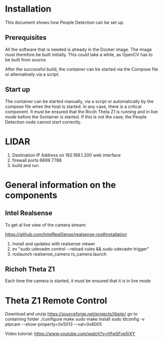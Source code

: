 # Installation
This document shows how People Detection can be set up.

## Prerequisites
All the software that is needed is already in the Docker image. The image must therefore be built initially. This could take a while, as OpenCV has to be built from source.

After the successful build, the container can be started via the Compose file or alternatively via a script.

## Start up
The container can be started manually, via a script or automatically by the compose file when the host is started. In any case, there is a critical component. It must be ensured that the Ricoh Theta Z1 is running and in live mode before the Sontainer is started. If this is not the case, the People Detection node cannot start correctly.

# LIDAR

1. Destination IP Address on 192.168.1.200 web interface
2. firewall ports 6699 7788
3. build and run

# General information on the components

## Intel Realsense
To get al live view of the camera stream:

https://github.com/IntelRealSense/realsense-ros#installation

1. Install and updates with realsense viewer
2. ev "sudo udevadm control --reload-rules && sudo udevadm trigger"
3. roslaunch realsense_camera rs_camera.launch

## Richoh Theta Z1
Each time the camera is started, it must be ensured that it is in live mode

# Theta Z1 Remote Control
Download and unzip https://sourceforge.net/projects/libptp/
go to containing folder
./configure
make
sudo make install
sudo ldconfig -v
ptpcam --show-property=0x5013 --val=0x8005

Video tutorial: https://www.youtube.com/watch?v=HfwSFvp5jXY